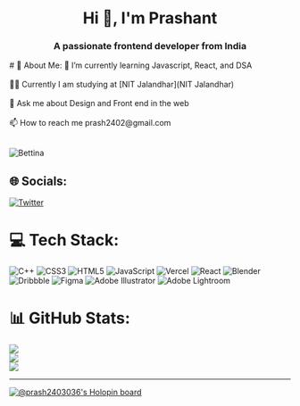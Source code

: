 <h1 align="center">Hi 👋, I'm Prashant</h1>
<h3 align="center">A passionate frontend developer from India</h3>
# 💫 About Me:
🌱 I’m currently learning Javascript, React, and DSA<br><br>👨‍💻 Currently I am studying at [NIT Jalandhar](NIT Jalandhar)<br><br>💬 Ask me about Design and Front end in the web<br><br>📫 How to reach me prash2402@gmail.com<br><br>


![Bettina](https://github.com/prash240303/prash240303/assets/93905743/16c68577-57b7-4bb9-8b19-a118d24c6351)


## 🌐 Socials:
[![Twitter](https://img.shields.io/badge/Twitter-%231DA1F2.svg?logo=Twitter&logoColor=white)](https://twitter.com/@prash2403) 

# 💻 Tech Stack:
![C++](https://img.shields.io/badge/c++-%2300599C.svg?style=for-the-badge&logo=c%2B%2B&logoColor=white) ![CSS3](https://img.shields.io/badge/css3-%231572B6.svg?style=for-the-badge&logo=css3&logoColor=white) ![HTML5](https://img.shields.io/badge/html5-%23E34F26.svg?style=for-the-badge&logo=html5&logoColor=white) ![JavaScript](https://img.shields.io/badge/javascript-%23323330.svg?style=for-the-badge&logo=javascript&logoColor=%23F7DF1E) ![Vercel](https://img.shields.io/badge/vercel-%23000000.svg?style=for-the-badge&logo=vercel&logoColor=white) ![React](https://img.shields.io/badge/react-%2320232a.svg?style=for-the-badge&logo=react&logoColor=%2361DAFB) ![Blender](https://img.shields.io/badge/blender-%23F5792A.svg?style=for-the-badge&logo=blender&logoColor=white) ![Dribbble](https://img.shields.io/badge/Dribbble-EA4C89?style=for-the-badge&logo=dribbble&logoColor=white) 	![Figma](https://img.shields.io/badge/figma-%23F24E1E.svg?style=for-the-badge&logo=figma&logoColor=white) ![Adobe Illustrator](https://img.shields.io/badge/adobeillustrator-%23FF9A00.svg?style=for-the-badge&logo=adobeillustrator&logoColor=white) ![Adobe Lightroom](https://img.shields.io/badge/Adobe%20Lightroom-31A8FF.svg?style=for-the-badge&logo=Adobe%20Lightroom&logoColor=white)
# 📊 GitHub Stats:
![](https://github-readme-stats.vercel.app/api?username=prash240303&theme=dark&hide_border=false&include_all_commits=false&count_private=false)<br/>
![](https://github-readme-streak-stats.herokuapp.com/?user=prash240303&theme=dark&hide_border=false)<br/>
![](https://github-readme-stats.vercel.app/api/top-langs/?username=prash240303&theme=dark&hide_border=false&include_all_commits=false&count_private=false&layout=compact)


---

[![@prash2403036's Holopin board](https://holopin.me/prash2403036)](https://holopin.io/@prash2403036)

